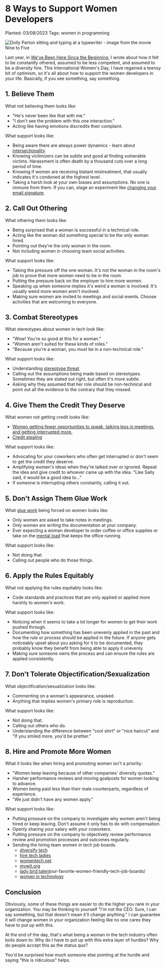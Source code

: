 # 8 Ways to Support Women Developers

Planted: 03/08/2023
Tags: women in programming

![Dolly Parton sitting and typing at a typewriter - image from the movie Nine to Five](https://images.abbeyperini.com/women-in-programming/dollypartonninetofive.jpg)

Last year, in [We've Been Here Since the Beginning](/blog.html?blog=beginning), I wrote about how it felt to be constantly othered, assumed to be less competent, and assumed to be a diversity hire. This International Women's Day, I have regained a teensy bit of optimism, so it's all about how to support the women developers in your life. Basically, if you see something, say something.

## 1. Believe Them

What not believing them looks like:

- "He's never been like that with me."
- "I don't see the problem with this one interaction."
- Acting like having emotions discredits their complaint.

What support looks like:

- Being aware there are always power dynamics - learn about [intersectionality](https://www.vox.com/the-highlight/2019/5/20/18542843/intersectionality-conservatism-law-race-gender-discrimination).
- Knowing victimizers can be subtle and good at finding vulnerable victims. Harassment is often death by a thousand cuts over a long period of time.
- Knowing if women are receiving blatant mistreatment, that usually indicates it's condoned at the highest level.
- Taking a harsh look at your own biases and assumptions. No one is immune from them. If you can, stage an experiment like [changing your email signature](https://www.independent.co.uk/news/business/news/gender-inequality-man-woman-switch-names-week-martin-schneider-nicky-knacks-pay-gap-a7622201.html).

## 2. Call Out Othering

What othering them looks like:

- Being surprised that a woman is successful in a technical role.
- Acting like the woman did something special to be the only woman hired.
- Pointing out they're the only woman in the room.
- Not including women in choosing team social activities.

What support looks like:

- Taking the pressure off the one woman. It's not the woman in the room's job to prove that more women need to be in the room.
- Putting the pressure back on the employer to hire more women.
- Speaking up when someone implies it's weird a woman is involved. It's usually weird more women aren't involved.
- Making sure women are invited to meetings and social events. Choose activities that are welcoming to everyone.

## 3. Combat Stereotypes

What stereotypes about women in tech look like:

- "Wow! You're so good at this for a woman."
- "Women aren't suited for these kinds of roles."
- "Because you're a woman, you must be in a non-technical role."

What support looks like:

- Understanding [stereotype threat](https://en.wikipedia.org/wiki/Stereotype_threat).
- Calling out the assumptions being made based on stereotypes. Sometimes they are stated out right, but often it's more subtle.
- Asking why they assumed that her role should be non-technical and point out all the evidence to the contrary that they missed.

## 4. Give Them the Credit They Deserve

What women not getting credit looks like:

- [Women getting fewer opportunities to speak, talking less in meetings, and getting interrupted more.](https://finance.yahoo.com/news/stark-reality-men-dominate-talking-meetings-113112910.html)
- [Credit stealing](https://hbr.org/podcast/2018/10/the-art-of-claiming-credit)

What support looks like:

- Advocating for your coworkers who often get interrupted or don't seem to get the credit they deserve.
- Amplifying women's ideas when they're talked over or ignored. Repeat the idea and give credit to whoever came up with the idea. "Like Sally said, it would be a good idea to..."
- If someone is interrupting others constantly, calling it out.

## 5. Don't Assign Them Glue Work

What [glue work](https://noidea.dog/glue) being forced on women looks like:

- Only women are asked to take notes in meetings.
- Only women are writing the documentation at your company.
- Ever expecting a woman developer to order coffee or office supplies or take on the [mental load](https://www.mindbodygreen.com/articles/what-is-the-mental-load) that keeps the office running.

What support looks like:

- Not doing that.
- Calling out people who do those things.

## 6. Apply the Rules Equitably

What not applying the rules equitably looks like:

- Code standards and practices that are only applied or applied more harshly to women's work.

What support looks like:

- Noticing when it seems to take a lot longer for women to get their work pushed through.
- Documenting how something has been unevenly applied in the past and how the rule or process should be applied in the future. If anyone gets noticeably upset about you asking for it to be documented, they probably know they benefit from being able to apply it unevenly.
- Making sure someone owns the process and can ensure the rules are applied consistently.

## 7. Don't Tolerate Objectification/Sexualization

What objectification/sexualization looks like:

- Commenting on a woman's appearance, unasked.
- Anything that implies women's primary role is reproduction.

What support looks like:

- Not doing that.
- Calling out others who do.
- Understanding the difference between "cool shirt" or "nice haircut" and "If you smiled more, you'd be prettier."

## 8. Hire and Promote More Women

What it looks like when hiring and promoting women isn't a priority:

- "Women keep leaving because of other companies' diversity quotas."
- Harsher performance reviews and moving goalposts for women looking to advance.
- Women being paid less than their male counterparts, regardless of experience.
- "We just didn't have any women apply."

What support looks like:

- Putting pressure on the company to investigate why women aren't being hired or keep leaving. Don't assume it only has to do with compensation.
- Openly sharing your salary with your coworkers.
- Putting pressure on the company to objectively review performance review and promotion processes and outcomes regularly.
- Sending the hiring team women in tech job boards.
  - [diversify tech](https://www.diversifytech.com/hire)
  - [hire tech ladies](https://members.hiretechladies.com/jobs)
  - [womentech.net](https://www.womentech.net/jobs)
  - [mywit.org](https://mywit.org/jobs-listing/)
  - [lady bird talent](https://ladybirdtalent.com/blog/)our-favorite-women-friendly-tech-job-boards/
  - [women in technology](https://www.womenintechnology.org/career-center)

## Conclusion

Obviously, some of these things are easier to do the higher you rank in your organization. You may be thinking to yourself "I'm not the CEO. Sure, I can say something, but that doesn't mean it'll change anything." I can guarantee it will change women in your organization feeling like no one cares they have to put up with this.

At the end of the day, that's what being a woman in the tech industry often boils down to: Why do I have to put up with this extra layer of hurdles? Why do people accept this as the status quo?

You'd be surprised how much someone else pointing at the hurdle and saying "this is ridiculous" helps.
